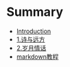 # Summary

* [Introduction](README.md)
* [1.诗与远方](1shi-yu-yuan-fang.md)
* [2.岁月情话](2yi-shan-feng-sha.md)
* [markdown教程](jiao-cheng.md)


